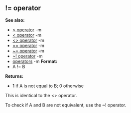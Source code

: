 ## != operator
**See also:**
*   [\> operator](/ref/operator/%3e.md) -m
*   [\< operator](/ref/operator/%3c.md) -m
*   [\<\> operator](/ref/operator/%3c%3e.md) -m
*   [== operator](/ref/operator/==.md) -m
*   [\~= operator](/ref/operator/~=.md) -m
*   [\~! operator](/ref/operator/~!.md) -m
*   [operators](/ref/operator.md) -m<!-- -->
**Format:**
*   A != B
<!-- -->
**Returns:**
*   1 if A is not equal to B; 0 otherwise


This is identical to the \<\> operator. 

To check if A
and B are not equivalent, use the \~! operator.